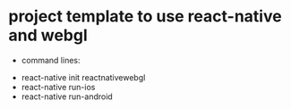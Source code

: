 # project template to use react-native and webgl
* command lines:
- react-native init reactnativewebgl
- react-native run-ios
- react-native run-android
